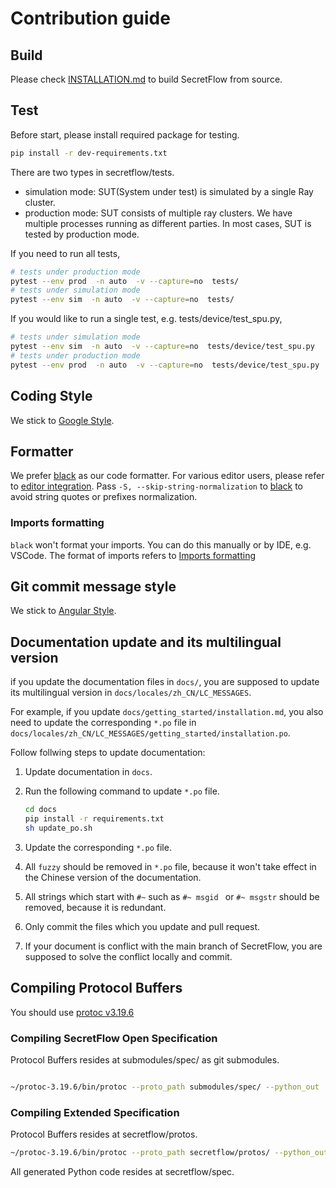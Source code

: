 # Contribution guide

## Build
Please check [INSTALLATION.md](./docs/getting_started/installation.md) to build SecretFlow from source.

## Test

Before start, please install required package for testing.
```sh
pip install -r dev-requirements.txt
```

There are two types in secretflow/tests.
- simulation mode: SUT(System under test) is simulated by a single Ray cluster.
- production mode: SUT consists of multiple ray clusters. We have multiple processes running as different parties.
In most cases, SUT is tested by production mode.

If you need to run all tests,

```sh
# tests under production mode
pytest --env prod  -n auto  -v --capture=no  tests/
# tests under simulation mode
pytest --env sim  -n auto  -v --capture=no  tests/
```

If you would like to run a single test, e.g. tests/device/test_spu.py,

```sh
# tests under simulation mode
pytest --env sim  -n auto  -v --capture=no  tests/device/test_spu.py
# tests under production mode
pytest --env prod  -n auto  -v --capture=no  tests/device/test_spu.py
```

## Coding Style
We stick to [Google Style](https://google.github.io/styleguide/pyguide.html).

## Formatter
We prefer [black](https://github.com/psf/black) as our code formatter. For various editor users,
please refer to [editor integration](https://black.readthedocs.io/en/stable/integrations/editors.html).
Pass `-S, --skip-string-normalization` to [black](https://github.com/psf/black) to avoid string quotes or prefixes normalization.

### Imports formatting
`black` won't format your imports. You can do this manually or by IDE, e.g. VSCode. The format of imports refers to [Imports formatting](https://google.github.io/styleguide/pyguide.html#313-imports-formatting)

## Git commit message style
We stick to [Angular Style](https://github.com/angular/angular.js/blob/master/DEVELOPERS.md#-git-commit-guidelines).


## Documentation update and its multilingual version
if you update the documentation files in `docs/`, you are supposed to update its multilingual version in `docs/locales/zh_CN/LC_MESSAGES`.

For example, if you update `docs/getting_started/installation.md`, you also need to update the corresponding `*.po` file in `docs/locales/zh_CN/LC_MESSAGES/getting_started/installation.po`.

Follow follwing steps to update documentation:
1. Update documentation in `docs`.
2. Run the following command to update `*.po` file.

   ```bash
   cd docs
   pip install -r requirements.txt
   sh update_po.sh
   ```
3. Update the corresponding `*.po` file.
4. All `fuzzy` should be removed in `*.po` file, because it won't take effect in the Chinese version of the documentation.
5. All strings which start with `#~` such as `#~ msgid ` or `#~ msgstr` should be removed, because it is redundant.
6. Only commit the files which you update and pull request.
7. If your document is conflict with the main branch of SecretFlow, you are supposed to solve the conflict locally and commit.


## Compiling Protocol Buffers

You should use [protoc v3.19.6](https://github.com/protocolbuffers/protobuf/releases/tag/v3.19.6)


### Compiling SecretFlow Open Specification

Protocol Buffers resides at submodules/spec/ as git submodules.

```bash

~/protoc-3.19.6/bin/protoc --proto_path submodules/spec/ --python_out . submodules/spec/secretflow/spec/v1/*.proto

```

### Compiling Extended Specification

Protocol Buffers resides at secretflow/protos.

```bash
~/protoc-3.19.6/bin/protoc --proto_path secretflow/protos/ --python_out . secretflow/protos/secretflow/spec/extend/*.proto
```

All generated Python code resides at secretflow/spec.

